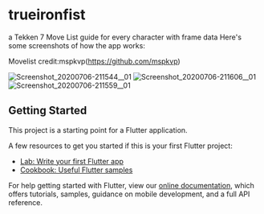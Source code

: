 # trueironfist

a Tekken 7 Move List guide for every character with frame data
Here's some screenshots of how the app works:

Movelist credit:mspkvp(https://github.com/mspkvp)


![Screenshot_20200706-211544__01](https://user-images.githubusercontent.com/61725851/86613437-3665d400-bfcf-11ea-83d7-5a4070bf9b2e.jpg)
![Screenshot_20200706-211606__01](https://user-images.githubusercontent.com/61725851/86613409-2bab3f00-bfcf-11ea-8b9e-ede2b467d760.jpg)
![Screenshot_20200706-211559__01](https://user-images.githubusercontent.com/61725851/86613422-31088980-bfcf-11ea-8685-1cb9ed0c076a.jpg)

## Getting Started
This project is a starting point for a Flutter application.

A few resources to get you started if this is your first Flutter project:

- [Lab: Write your first Flutter app](https://flutter.dev/docs/get-started/codelab)
- [Cookbook: Useful Flutter samples](https://flutter.dev/docs/cookbook)

For help getting started with Flutter, view our
[online documentation](https://flutter.dev/docs), which offers tutorials,
samples, guidance on mobile development, and a full API reference.

